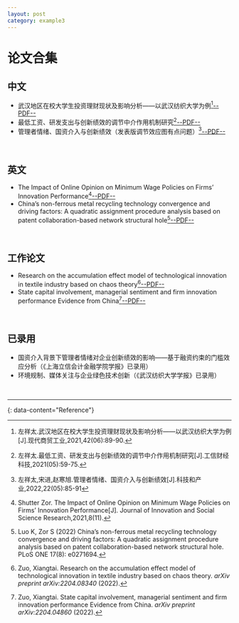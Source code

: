 ```yaml
---
layout: post
category: example3
---
```


# 论文合集

## 中文

- 武汉地区在校大学生投资理财现状及影响分析——以武汉纺织大学为例[^1][--PDF--](https://kns.cnki.net/kcms/detail/detail.aspx?dbcode=CJFD&dbname=CJFDLAST2021&filename=XDSM202106044&uniplatform=NZKPT&v=dt-QfjloCJlfJGA7M8s-sANW0XBPnAR8w5ZuSBDQMumwKXQ5TsPbezKxATDmgedT)
- 最低工资、研发支出与创新绩效的调节中介作用机制研究[^2][--PDF--](https://kns.cnki.net/kcms/detail/detail.aspx?dbcode=CJFD&dbname=CJFDLAST2021&filename=GXCJ202105006&uniplatform=NZKPT&v=cYLRspzHLr3nzax75cn3DfJipQAP-ZHJ7Tqj4UMcScCE0JvCABrpNVET0_7xvMn2)
- 管理者情绪、国资介入与创新绩效（发表版调节效应图有点问题）[^3][--PDF--](https://kns.cnki.net/kcms/detail/detail.aspx?dbcode=CJFD&dbname=CJFDAUTO&filename=CYYK202205013&uniplatform=NZKPT&v=AP4_Q9_ZISpDyQ10dWGK5uh0xeEEIJjg9HVXkkRtxC6-2OiAjVee6HSG2oby_Fl-)

&emsp;

## 英文

- The Impact of Online Opinion on Minimum Wage Policies on Firms’ Innovation Performance[^4][--PDF--](https://schlr.cnki.net/en/Detail/index/GARJ2021_2/SJLF336987F4AA382B6F37009A7097F34D0D)
- China’s non-ferrous metal recycling technology convergence and driving factors: A quadratic assignment procedure analysis based on patent collaboration-based network structural hole[^5][--PDF--](https://doi.org/10.1371/journal.pone.0271694)

&emsp;

## 工作论文
- Research on the accumulation effect model of technological innovation in textile industry based on chaos theory[^6][--PDF--](https://arxiv.org/abs/2204.08340)
- State capital involvement, managerial sentiment and firm innovation performance Evidence from China[^7][--PDF--](https://arxiv.org/abs/2204.04860)

&emsp;

## 已录用

- 国资介入背景下管理者情绪对企业创新绩效的影响——基于融资约束的门槛效应分析（《上海立信会计金融学院学报》已录用）
- 环境规制、媒体关注与企业绿色技术创新（《武汉纺织大学学报》已录用）

&emsp;

****
{: data-content="Reference"}

[^1]: 左祥太.武汉地区在校大学生投资理财现状及影响分析——以武汉纺织大学为例[J].现代商贸工业,2021,42(06):89-90.
[^2]: 左祥太.最低工资、研发支出与创新绩效的调节中介作用机制研究[J].工信财经科技,2021(05):59-75.
[^3]: 左祥太,宋进,赵寒旭.管理者情绪、国资介入与创新绩效[J].科技和产业,2022,22(05):85-91
[^4]: Shutter Zor. The Impact of Online Opinion on Minimum Wage Policies on Firms’ Innovation Performance[J]. Journal of Innovation and Social Science Research,2021,8(11).
[^5]: Luo K, Zor S (2022) China’s non-ferrous metal recycling technology convergence and driving factors: A quadratic assignment procedure analysis based on patent collaboration-based network structural hole. PLoS ONE 17(8): e0271694.
[^6]: Zuo, Xiangtai. Research on the accumulation effect model of technological innovation in textile industry based on chaos theory. *arXiv preprint arXiv:2204.08340* (2022).
[^7]: Zuo, Xiangtai. State capital involvement, managerial sentiment and firm innovation performance Evidence from China. *arXiv preprint arXiv:2204.04860* (2022).
